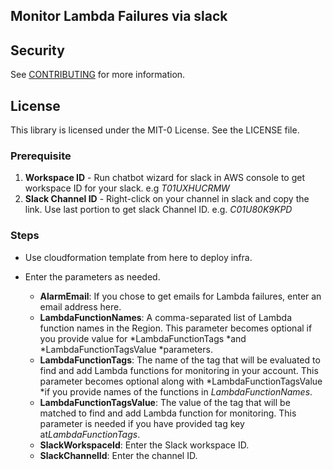 ## Monitor Lambda Failures via slack


## Security

See [CONTRIBUTING](CONTRIBUTING.md#security-issue-notifications) for more information.

## License

This library is licensed under the MIT-0 License. See the LICENSE file.

### **Prerequisite**

1. **Workspace ID** - Run chatbot wizard for slack in AWS console to get workspace ID for your slack. e.g *T01UXHUCRMW*
2. **Slack Channel ID** - Right-click on your channel in slack and copy the link. Use last portion to get slack Channel ID. e.g. *C01U80K9KPD*

### Steps

* Use cloudformation template from here to deploy infra.
* Enter the parameters as needed. 

  * **AlarmEmail**: If you chose to get emails for Lambda failures, enter an email address here.
  * **LambdaFunctionNames**:  A comma-separated list of Lambda function names in the Region. This parameter becomes optional if you provide value for *LambdaFunctionTags *and *LambdaFunctionTagsValue *parameters.
  * **LambdaFunctionTags**: The name of the tag that will be evaluated to find and add Lambda functions for monitoring in your account. This parameter becomes optional along with *LambdaFunctionTagsValue *if you provide names of the functions in *LambdaFunctionNames*.
  * **LambdaFunctionTagsValue**: The value of the tag that will be matched to find and add Lambda function for monitoring. This parameter is needed if you have provided tag key at*LambdaFunctionTags*.
  * **SlackWorkspaceId**: Enter the Slack workspace ID.
  * **SlackChannelId**: Enter the channel ID.
